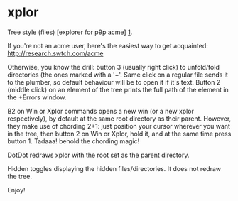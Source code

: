 xplor
=====

Tree style (files) [explorer for p9p acme] [1].
  
If you're not an acme user, here's the easiest way to get acquainted: http://research.swtch.com/acme

Otherwise, you know the drill: button 3 (usually right click) to unfold/fold
directories (the ones marked with a '+'.  Same click on a regular file
sends it to the plumber, so default behaviour will be to open it if
it's text.
Button 2 (middle click) on an element of the tree prints the full path
of the element in the +Errors window.

B2 on Win or Xplor commands opens a new win (or a
new xplor respectively), by default at the same root directory as
their parent.  However, they make use of chording 2+1: just position
your cursor wherever you want in the tree, then button 2 on Win or
Xplor, hold it, and at the same time press button 1.  Tadaaa!  behold
the chording magic!

DotDot redraws xplor with the root set as the parent directory.

Hidden toggles displaying the hidden files/directories. It does not redraw the tree.

Enjoy!

[1]: https://bitbucket.org/mpl/xplor/raw/9844f21704b8/xplor.png        "screenshot"
